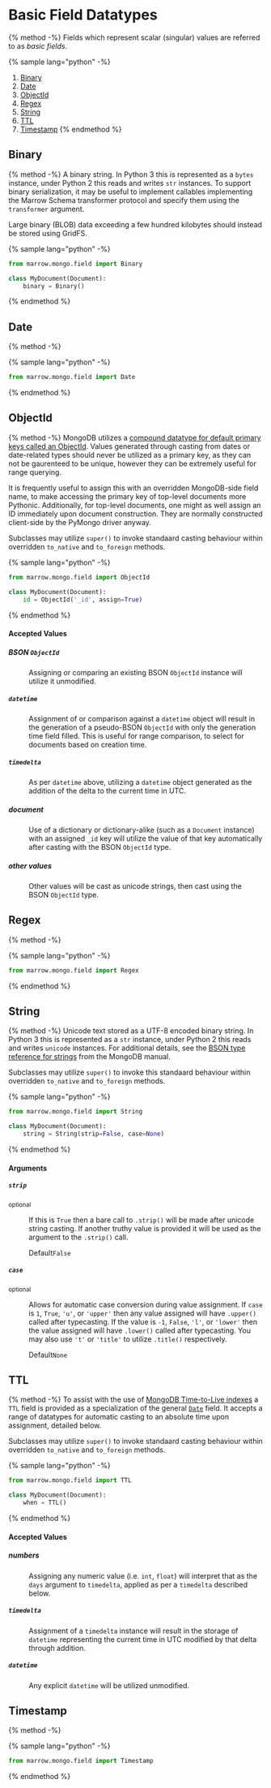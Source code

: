 # Basic Field Datatypes

{% method -%}
Fields which represent scalar (singular) values are referred to as _basic fields_.

{% sample lang="python" -%}
1. [Binary](#binary)
2. [Date](#date)
3. [ObjectId](#objectid)
4. [Regex](#regex)
5. [String](#string)
6. [TTL](#ttl)
7. [Timestamp](#timestamp)
{% endmethod %}


## Binary

{% method -%}
A binary string. In Python 3 this is represented as a `bytes` instance, under Python 2 this reads and writes `str` instances. To support binary serialization, it may be useful to implement callables implementing the Marrow Schema transformer protocol and specify them using the `transformer` argument.

Large binary (BLOB) data exceeding a few hundred kilobytes should instead be stored using GridFS.

{% sample lang="python" -%}
```python
from marrow.mongo.field import Binary

class MyDocument(Document):
	binary = Binary()
```
{% endmethod %}


## Date

{% method -%}


{% sample lang="python" -%}
```python
from marrow.mongo.field import Date
```
{% endmethod %}


## ObjectId

{% method -%}
MongoDB utilizes a [compound datatype for default primary keys called an ObjectId](https://docs.mongodb.com/manual/reference/method/ObjectId/). Values generated through casting from dates or date-related types should never be utilized as a primary key, as they can not be gaurenteed to be unique, however they can be extremely useful for range querying.

It is frequently useful to assign this with an overridden MongoDB-side field name, to make accessing the primary key of top-level documents more Pythonic. Additionally, for top-level documents, one might as well assign an ID immediately upon document construction. They are normally constructed client-side by the PyMongo driver anyway.

Subclasses may utilize `super()` to invoke standaard casting behaviour within overridden `to_native` and `to_foreign` methods.

{% sample lang="python" -%}
```python
from marrow.mongo.field import ObjectId

class MyDocument(Document):
	id = ObjectId('_id', assign=True)
```
{% endmethod %}

#### Accepted Values

<dl>
	<dt>
		<h5 id="objectid-value-bson-objectid">BSON <code>ObjectId</code></h5>
	</dt><dd>
		<p>
			Assigning or comparing an existing BSON <code>ObjectId</code> instance will utilize it unmodified.
		</p>
	</dd>
	<dt>
		<h5 id="objectid-value-datetime"><code>datetime</code></h5>
	</dt><dd>
		<p>
			Assignment of or comparison against a <code>datetime</code> object will result in the generation of a pseudo-BSON <code>ObjectId</code> with only the generation time field filled. This is useful for range comparison, to select for documents based on creation time.
		</p>
	</dd>
	<dt>
		<h5 id="objectid-value-timedelta"><code>timedelta</code></h5>
	</dt><dd>
		<p>
			As per <code>datetime</code> above, utilizing a <code>datetime</code> object generated as the addition of the delta to the current time in UTC.
		</p>
	</dd>
	<dt>
		<h5 id="objectid-value-"><em>document</em></h5>
	</dt><dd>
		<p>
			Use of a dictionary or dictionary-alike (such as a <code>Document</code> instance) with an assigned <code>_id</code> key will utilize the value of that key automatically after casting with the BSON <code>ObjectId</code> type.
		</p>
	</dd>
	<dt>
		<h5 id="objectid-value-"><em>other values</em></h5>
	</dt><dd>
		<p>
			Other values will be cast as unicode strings, then cast using the BSON <code>ObjectId</code> type.
		</p>
	</dd>
</dl>


## Regex

{% method -%}


{% sample lang="python" -%}
```python
from marrow.mongo.field import Regex
```
{% endmethod %}


## String

{% method -%}
Unicode text stored as a UTF-8 encoded binary string. In Python 3 this is represented as a `str` instance, under Python 2 this reads and writes `unicode` instances. For additional details, see the [BSON type reference for strings](https://docs.mongodb.com/manual/reference/bson-types/#string) from the MongoDB manual.

Subclasses may utilize `super()` to invoke this standaard behaviour within overridden `to_native` and `to_foreign` methods.

{% sample lang="python" -%}
```python
from marrow.mongo.field import String

class MyDocument(Document):
	string = String(strip=False, case=None)
```
{% endmethod %}

#### Arguments

<dl>
	<dt>
		<h5 id="string-argument-strip"><code>strip</code></h5>
		<small>optional</small>
	</dt><dd>
		<p>
			If this is <code>True</code> then a bare call to <code>.strip()</code> will be made after unicode string casting. If another truthy value is provided it will be used as the argument to the <code>.strip()</code> call.
		</p>
		<p>
			<label>Default</label><code>False</code>
		</p>
	</dd>
	<dt>
		<h5 id="string-argument-case"><code>case</code></h5>
		<small>optional</small>
	</dt><dd>
		<p>
			Allows for automatic case conversion during value assignment. If <code>case</code> is <code>1</code>, <code>True</code>, <code>'u'</code>, or <code>'upper'</code> then any value assigned will have <code>.upper()</code> called after typecasting. If the value is <code>-1</code>, <code>False</code>, <code>'l'</code>, or <code>'lower'</code> then the value assigned will have <code>.lower()</code> called after typecasting. You may also use <code>'t'</code> or <code>'title'</code> to utilize <code>.title()</code> respectively.
		</p>
		<p>
			<label>Default</label><code>None</code>
		</p>
	</dd>
</dl>


## TTL

{% method -%}
To assist with the use of [MongoDB Time-to-Live indexes]() a `TTL` field is provided as a specialization of the general [`Date`](#date) field. It accepts a range of datatypes for automatic casting to an absolute time upon assignment, detailed below.

Subclasses may utilize `super()` to invoke standaard casting behaviour within overridden `to_native` and `to_foreign` methods.

{% sample lang="python" -%}
```python
from marrow.mongo.field import TTL

class MyDocument(Document):
	when = TTL()
```
{% endmethod %}

#### Accepted Values

<dl>
	<dt>
		<h5 id="ttl-value-number"><em>numbers</em></h5>
	</dt><dd>
		<p>
			Assigning any numeric value (i.e. <code>int</code>, <code>float</code>) will interpret that as the <code>days</code> argument to <code>timedelta</code>, applied as per a <code>timedelta</code> described below.
		</p>
	</dd>
	<dt>
		<h5 id="ttl-value-timedelta"><code>timedelta</code></h5>
	</dt><dd>
		<p>
			Assignment of a <code>timedelta</code> instance will result in the storage of <code>datetime</code> representing the current time in UTC modified by that delta through addition.
		</p>
	</dd>
	<dt>
		<h5 id="ttl-value-datetime"><code>datetime</code></h5>
	</dt><dd>
		<p>
			Any explicit <code>datetime</code> will be utilized unmodified.
		</p>
	</dd>
</dl>


## Timestamp

{% method -%}


{% sample lang="python" -%}
```python
from marrow.mongo.field import Timestamp
```
{% endmethod %}
